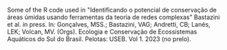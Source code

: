 Some of the R code used in "Identificando o potencial de conservação de áreas úmidas usando ferramentas da teoria de redes complexas"
Bastazini et al. in press. In: Gonçalves, MSS.; Bastazini, VAG; Andretti, CB; Lanés, LEK; Volcan, MV. (Orgs). Ecologia e Conservação de Ecossistemas Aquáticos do Sul do Brasil. Pelotas: USEB. Vol 1. 2023 (no prelo).
